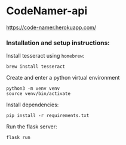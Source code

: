 # CodeNamer-api
https://code-namer.herokuapp.com/

### Installation and setup instructions:

Install tesseract using `homebrew`:
```
brew install tesseract
```

Create and enter a python virtual environment
```
python3 -m venv venv
source venv/bin/activate
```

Install dependencies:
```
pip install -r requirements.txt
```

Run the flask server:
```
flask run
```
